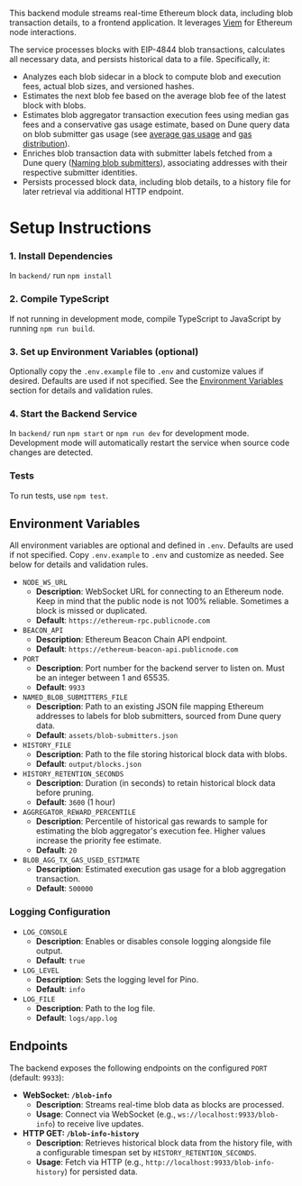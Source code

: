 This backend module streams real-time Ethereum block data, including blob transaction details, to a frontend application. 
It leverages [Viem](https://viem.sh/) for Ethereum node interactions. 

The service processes blocks with EIP-4844 blob transactions, calculates all necessary data, and persists historical data to a file. Specifically, it:
- Analyzes each blob sidecar in a block to compute blob and execution fees, actual blob sizes, and versioned hashes.
- Estimates the next blob fee based on the average blob fee of the latest block with blobs.
- Estimates blob aggregator transaction execution fees using median gas fees and a conservative gas usage estimate, based on Dune query data on blob submitter gas usage (see [average gas usage](https://dune.com/queries/4711922/7831269) and [gas distribution](https://dune.com/queries/4712158/7831324)).
- Enriches blob transaction data with submitter labels fetched from a Dune query ([Naming blob submitters](https://dune.com/queries/4706345/7822539)), associating addresses with their respective submitter identities.
- Persists processed block data, including blob details, to a history file for later retrieval via additional HTTP endpoint.

# Setup Instructions
### 1. Install Dependencies
In `backend/` run `npm install`

### 2. Compile TypeScript
If not running in development mode, compile TypeScript to JavaScript by running `npm run build`.

### 3. Set up Environment Variables (optional)
Optionally copy the `.env.example` file to `.env` and customize values if desired. Defaults are used if not specified. See the [Environment Variables](#environment-variables) section for details and validation rules.

### 4. Start the Backend Service
In `backend/` run `npm start` or `npm run dev` for development mode.
Development mode will automatically restart the service when source code changes are detected.

### Tests
To run tests, use `npm test`.

## Environment Variables
All environment variables are optional and defined in `.env`. Defaults are used if not specified. Copy `.env.example` to `.env` and customize as needed. See below for details and validation rules.

- `NODE_WS_URL`
  - **Description**: WebSocket URL for connecting to an Ethereum node. Keep in mind that the public node is not 100% reliable. Sometimes a block is missed or duplicated.
  - **Default**: `https://ethereum-rpc.publicnode.com`
- `BEACON_API`
  - **Description**: Ethereum Beacon Chain API endpoint.
  - **Default**: `https://ethereum-beacon-api.publicnode.com`
- `PORT`
  - **Description**: Port number for the backend server to listen on. Must be an integer between 1 and 65535.
  - **Default**: `9933`
- `NAMED_BLOB_SUBMITTERS_FILE`
  - **Description**: Path to an existing JSON file mapping Ethereum addresses to labels for blob submitters, sourced from Dune query data.
  - **Default**: `assets/blob-submitters.json`
- `HISTORY_FILE`
  - **Description**: Path to the file storing historical block data with blobs.
  - **Default**: `output/blocks.json`
- `HISTORY_RETENTION_SECONDS`
  - **Description**: Duration (in seconds) to retain historical block data before pruning.
  - **Default**: `3600` (1 hour)
- `AGGREGATOR_REWARD_PERCENTILE`
  - **Description**: Percentile of historical gas rewards to sample for estimating the blob aggregator's execution fee. Higher values increase the priority fee estimate.
  - **Default**: `20`
- `BLOB_AGG_TX_GAS_USED_ESTIMATE`
  - **Description**: Estimated execution gas usage for a blob aggregation transaction.
  - **Default**: `500000`

### Logging Configuration
- `LOG_CONSOLE`
  - **Description**: Enables or disables console logging alongside file output.
  - **Default**: `true`
- `LOG_LEVEL`
  - **Description**: Sets the logging level for Pino.
  - **Default**: `info`
- `LOG_FILE`
  - **Description**: Path to the log file.
  - **Default**: `logs/app.log`

## Endpoints
The backend exposes the following endpoints on the configured `PORT` (default: `9933`):
- **WebSocket: `/blob-info`**
  - **Description**: Streams real-time blob data as blocks are processed.
  - **Usage**: Connect via WebSocket (e.g., `ws://localhost:9933/blob-info`) to receive live updates.
- **HTTP GET: `/blob-info-history`**
  - **Description**: Retrieves historical block data from the history file, with a configurable timespan set by `HISTORY_RETENTION_SECONDS`.  
  - **Usage**: Fetch via HTTP (e.g., `http://localhost:9933/blob-info-history`) for persisted data.